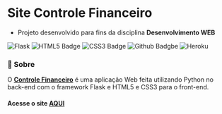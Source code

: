 # Site Controle Financeiro
  * Projeto desenvolvido para fins da disciplina <b>Desenvolvimento WEB</b>

![Flask](https://img.shields.io/badge/Flask-343434?style=for-the-badge&logo=flask&logoColor=white) ![HTML5 Badge](https://img.shields.io/badge/HTML5-E34F26?style=for-the-badge&logo=html5&logoColor=white) ![CSS3 Badge](https://img.shields.io/badge/CSS3-1572B6?style=for-the-badge&logo=css3&logoColor=white) ![Github Badgbe](https://img.shields.io/badge/GitHub-100000?style=for-the-badge&logo=github&logoColor=white) ![Heroku](https://img.shields.io/badge/Heroku-430098?style=for-the-badge&logo=heroku&logoColor=white)

### 🚀 Sobre

O <b>[Controle Financeiro](http://controlefinanceirobr.herokuapp.com/)</b> é uma aplicação Web feita utilizando Python no back-end com o framework Flask e HTML5 e CSS3 para o front-end.

#### Acesse o site [AQUI](http://controlefinanceirobr.herokuapp.com/)
